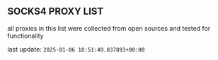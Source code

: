 ## SOCKS4 PROXY LIST

all proxies in this list were collected from open sources and tested for functionality

last update: `2025-01-06 18:51:49.837893+00:00`